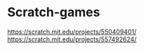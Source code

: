 # Scratch-games
https://scratch.mit.edu/projects/550409401/
https://scratch.mit.edu/projects/557492624/
